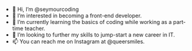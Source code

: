- 👋 Hi, I’m @seymourcoding
- 👀 I’m interested in becoming a front-end developer.
- 🌱 I’m currently learning the basics of coding while working as a part-time teacher.
- 💞️ I’m looking to further my skills to jump-start a new career in IT.
- 📫 You can reach me on Instagram at @queersmiles.

<!---
seymourcoding/seymourcoding is a ✨ special ✨ repository because its `README.md` (this file) appears on your GitHub profile.
You can click the Preview link to take a look at your changes.
--->

